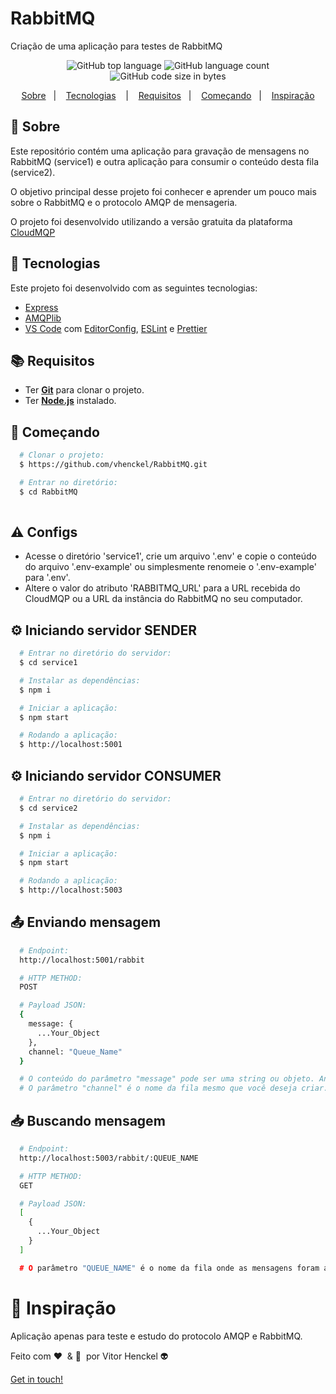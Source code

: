 # RabbitMQ
Criação de uma aplicação para testes de RabbitMQ

<p align="center">
  <img alt="GitHub top language" src="https://img.shields.io/github/languages/top/vhenckel/RabbitMQ?label=javascript&style=for-the-badge">
  <img alt="GitHub language count" src="https://img.shields.io/github/languages/count/vhenckel/RabbitMQ?style=for-the-badge">
  <img alt="GitHub code size in bytes" src="https://img.shields.io/github/languages/code-size/vhenckel/RabbitMQ?style=for-the-badge">
</p>

<p align="center">
  <a href="#page_with_curl-sobre">Sobre</a>&nbsp;&nbsp;&nbsp;|&nbsp;&nbsp;&nbsp;
  <a href="#hammer-iniciando-mobile">Tecnologias</a>
  &nbsp;&nbsp;&nbsp;|&nbsp;&nbsp;&nbsp;
  <a href="#books-requisitos">Requisitos</a>&nbsp;&nbsp;&nbsp;|&nbsp;&nbsp;&nbsp;
  <a href="#rocket-começando">Começando</a>&nbsp;&nbsp;&nbsp;|&nbsp;&nbsp;&nbsp;
  <a href="#thought_balloon-começando">Inspiração</a>
</p>

## :page_with_curl: Sobre
Este repositório contém uma aplicação para gravação de mensagens no RabbitMQ (service1) e outra aplicação para consumir o conteúdo desta fila (service2).

O objetivo principal desse projeto foi conhecer e aprender um pouco mais sobre o RabbitMQ e o protocolo AMQP de mensageria.

O projeto foi desenvolvido utilizando a versão gratuita da plataforma [CloudMQP](https://www.cloudamqp.com/)

## :hammer: Tecnologias

Este projeto foi desenvolvido com as seguintes tecnologias:

- [Express](https://expressjs.com/pt-br/)
- [AMQPlib](https://www.npmjs.com/package/amqplib)
- [VS Code](https://code.visualstudio.com/) com [EditorConfig](https://editorconfig.org/), [ESLint](https://eslint.org/) e [Prettier](https://prettier.io/)

## :books: Requisitos
- Ter [**Git**](https://git-scm.com/) para clonar o projeto.
- Ter [**Node.js**](https://nodejs.org/en/) instalado.

## :rocket: Começando
``` bash
  # Clonar o projeto:
  $ https://github.com/vhenckel/RabbitMQ.git

  # Entrar no diretório:
  $ cd RabbitMQ
  
```
## :warning: Configs
- Acesse o diretório 'service1', crie um arquivo '.env' e copie o conteúdo do arquivo '.env-example' ou simplesmente renomeie o '.env-example' para '.env'.
- Altere o valor do atributo 'RABBITMQ_URL' para a URL recebida do CloudMQP ou a URL da instância do RabbitMQ no seu computador.

## :gear: Iniciando servidor SENDER
```bash
  # Entrar no diretório do servidor:
  $ cd service1

  # Instalar as dependências:
  $ npm i

  # Iniciar a aplicação:
  $ npm start

  # Rodando a aplicação:
  $ http://localhost:5001
```

## :gear: Iniciando servidor CONSUMER
```bash
  # Entrar no diretório do servidor:
  $ cd service2

  # Instalar as dependências:
  $ npm i

  # Iniciar a aplicação:
  $ npm start

  # Rodando a aplicação:
  $ http://localhost:5003
```
## :outbox_tray: Enviando mensagem 
```bash
  # Endpoint: 
  http://localhost:5001/rabbit 

  # HTTP METHOD: 
  POST 

  # Payload JSON:
  {
    message: {
      ...Your_Object
    },
    channel: "Queue_Name"
  } 

  # O conteúdo do parâmetro "message" pode ser uma string ou objeto. Antes do envio, a classe de comunicação com o RabbitMQ vai tranformar o conteúdo em uma string e depois em Buffer.
  # O parâmetro "channel" é o nome da fila mesmo que você deseja criar. É com este mesmo nome que os outros serviços vão consultar a fila.
```

## :inbox_tray: Buscando mensagem 
```bash
  # Endpoint: 
  http://localhost:5003/rabbit/:QUEUE_NAME

  # HTTP METHOD: 
  GET

  # Payload JSON:
  [
    {
      ...Your_Object
    }
  ]

  # O parâmetro "QUEUE_NAME" é o nome da fila onde as mensagens foram armazenadas.
```
# :thought_balloon: Inspiração
Aplicação apenas para teste e estudo do protocolo AMQP e RabbitMQ.

Feito com :heart:&nbsp; & :brain:&nbsp; por Vitor Henckel :alien: 

[Get in touch!](https://github.com/vhenckel)